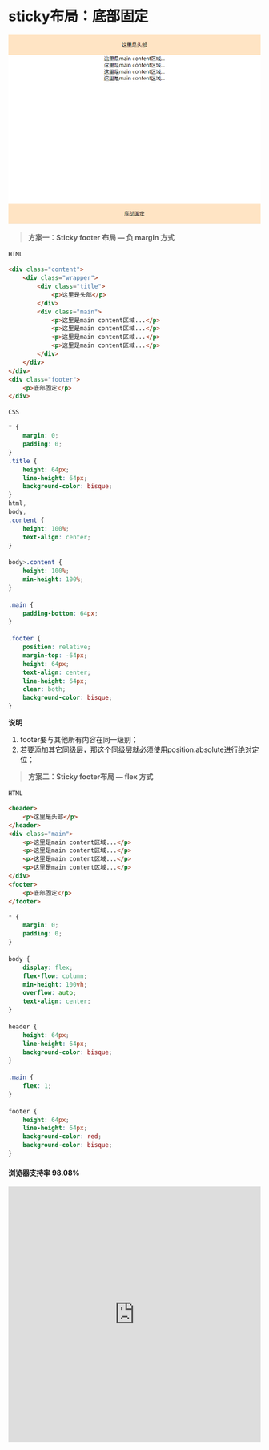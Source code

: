 # <b>sticky布局：底部固定</b>

![效果](./../assets/footer1.png)

> <b>方案一：Sticky footer 布局 — 负 margin 方式</b>

`HTML`

```html
<div class="content">
    <div class="wrapper">
        <div class="title">
            <p>这里是头部</p>
        </div>
        <div class="main">
            <p>这里是main content区域...</p>
            <p>这里是main content区域...</p>
            <p>这里是main content区域...</p>
            <p>这里是main content区域...</p>
        </div>
    </div>
</div>
<div class="footer">
    <p>底部固定</p>
</div>
```

`CSS`
```css
* {
    margin: 0;
    padding: 0;
}
.title {
    height: 64px;
    line-height: 64px;
    background-color: bisque;
}
html,
body,
.content {
    height: 100%;
    text-align: center;
}

body>.content {
    height: 100%;
    min-height: 100%;
}

.main {
    padding-bottom: 64px; 
}

.footer {
    position: relative;
    margin-top: -64px;  
    height: 64px;      
    text-align: center;
    line-height: 64px;
    clear: both;
    background-color: bisque;
}
```
<b>说明</b>
1. footer要与其他所有内容在同一级别；
2. 若要添加其它同级层，那这个同级层就必须使用position:absolute进行绝对定位；

> <b>方案二：Sticky footer布局 — flex 方式</b>

`HTML`
```html
<header>
    <p>这里是头部</p>
</header>
<div class="main">
    <p>这里是main content区域...</p>
    <p>这里是main content区域...</p>
    <p>这里是main content区域...</p>
    <p>这里是main content区域...</p>
</div>
<footer>
    <p>底部固定</p>
</footer>
```

```css
* {
    margin: 0;
    padding: 0;
}

body {
    display: flex; 
    flex-flow: column;
    min-height: 100vh; 
    overflow: auto;
    text-align: center;
}

header {
    height: 64px;
    line-height: 64px;
    background-color: bisque;
}

.main {
    flex: 1;
}

footer {
    height: 64px;
    line-height: 64px;
    background-color: red;
    background-color: bisque;
}
```
#### 浏览器支持率 98.08%
<iframe src="https://caniuse.bitsofco.de/embed/index.html?feat=flexbox&amp;periods=future_2,future_1,current,past_1,past_2,past_3&amp;accessible-colours=false" frameborder="0" width="100%" height="510px"></iframe>

